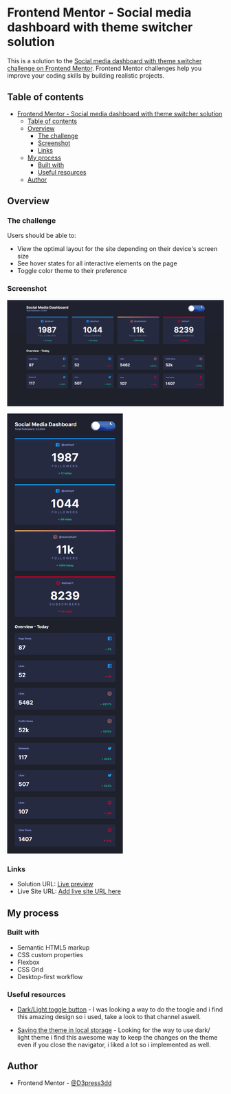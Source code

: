 # Frontend Mentor - Social media dashboard with theme switcher solution

This is a solution to the [Social media dashboard with theme switcher challenge on Frontend Mentor](https://www.frontendmentor.io/challenges/social-media-dashboard-with-theme-switcher-6oY8ozp_H). Frontend Mentor challenges help you improve your coding skills by building realistic projects.

## Table of contents

- [Frontend Mentor - Social media dashboard with theme switcher solution](#frontend-mentor---social-media-dashboard-with-theme-switcher-solution)
  - [Table of contents](#table-of-contents)
  - [Overview](#overview)
    - [The challenge](#the-challenge)
    - [Screenshot](#screenshot)
    - [Links](#links)
  - [My process](#my-process)
    - [Built with](#built-with)
    - [Useful resources](#useful-resources)
  - [Author](#author)

## Overview

### The challenge

Users should be able to:

- View the optimal layout for the site depending on their device's screen size
- See hover states for all interactive elements on the page
- Toggle color theme to their preference

### Screenshot

![](./screenshot.png)

![](./screenshot2.png)

### Links

- Solution URL: [Live preview](social-dashboard-anthony-rosman.netlify.app)
- Live Site URL: [Add live site URL here](https://your-live-site-url.com)

## My process

### Built with

- Semantic HTML5 markup
- CSS custom properties
- Flexbox
- CSS Grid
- Desktop-first workflow

### Useful resources

- [Dark/Light toggle button](https://www.youtube.com/watch?v=y6jtDY0yrZw) - I was looking a way to do the toogle and i find this amazing design so i used, take a look to that channel aswell.

- [Saving the theme in local storage](https://www.youtube.com/watch?v=SS0haGSC6vI) - Looking for the way to use dark/ light theme i find this awesome way to keep the changes on the theme even if you close the navigator, i liked a lot so i implemented as well.

## Author

<!-- - Website - [Anthony Rosman](https://bit.ly/portafolioanthony) -->

- Frontend Mentor - [@D3press3dd](https://www.frontendmentor.io/profile/D3press3dd)

